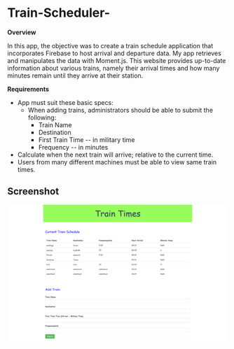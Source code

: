 # Train-Scheduler-

**Overview**

In this app, the objective was to create a train schedule application
that incorporates Firebase to host arrival and departure data.
My app retrieves and manipulates the data with Moment.js.
This website provides up-to-date information about various trains, namely
their arrival times and how many minutes remain until they arrive at their station.

**Requirements**

- App must suit these basic specs:
  - When adding trains, administrators should be able to submit the following:
    - Train Name
    - Destination
    - First Train Time -- in military time
    - Frequency -- in minutes
- Calculate when the next train will arrive; relative to the current time.
- Users from many different machines must be able to view same train times.

## Screenshot

![TrainSchedule](https://github.com/edivya/Train-Scheduler-/blob/master/assets/images/Train%20Schedule.png)
